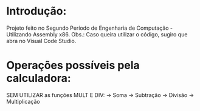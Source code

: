 # Introdução:
Projeto feito no Segundo Período de Engenharia de Computação - Utilizando Assembly x86. 
Obs.: Caso queira utilizar o código, sugiro que abra no Visual Code Studio.
# Operações possíveis pela calculadora:
SEM UTILIZAR as funções MULT E DIV:
-> Soma
-> Subtração
-> Divisão
-> Multiplicação
